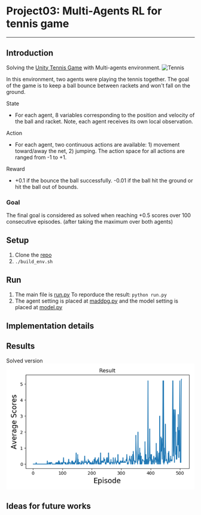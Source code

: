 # Project03: Multi-Agents RL for tennis game
---

## Introduction
Solving the [Unity Tennis Game](https://github.com/Unity-Technologies/ml-agents/blob/master/docs/Learning-Environment-Examples.md#tennis) with Multi-agents environment.
![Tennis](https://github.com/Unity-Technologies/ml-agents/raw/master/docs/images/tennis.png)

In this environment, two agents were playing the tennis together. The goal of the game is to keep a ball bounce between rackets and won't fall on the ground. <br>

State
* For each agent, 8 variables corresponding to the position and velocity of the ball and racket. Note, each agent receives its own local observation.

Action
* For each agent, two continuous actions are available: 1) movement toward/away the net, 2) jumping. The action space for all actions are ranged from -1 to +1.

Reward
* +0.1 if the bounce the ball successfully. -0.01 if the ball hit the ground or hit the ball out of bounds.

### Goal
The final goal is considered as solved when reaching +0.5 scores over 100 consecutive episodes. (after taking the maximum over both agents)

## Setup
1. Clone the [repo](https://github.com/vashineyu/DRL_Project03_MultiAgentRL)
2. `./build_env.sh`

## Run
1. The main file is [run.py](./run.py) To reporduce the result: `python run.py`
2. The agent setting is placed at [maddpg.py](./maddpg.py) and the model setting is placed at [model.py](./model.py)

## Implementation details


## Results
Solved version
![Result](./pytorch_solution/result.png)

## Ideas for future works
